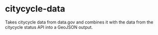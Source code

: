 citycycle-data
==============
Takes citycycle data from data.gov and combines it with the data from the citycycle status API into a GeoJSON output.


